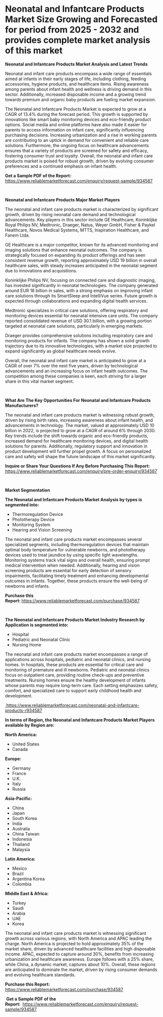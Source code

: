 <p><h1>Neonatal and Infantcare Products Market Size Growing and Forecasted for period from 2025 - 2032 and provides complete market analysis of this market</h1></p><p><strong>Neonatal and Infantcare Products Market Analysis and Latest Trends</strong></p>
<p><p>Neonatal and infant care products encompass a wide range of essentials aimed at infants in their early stages of life, including clothing, feeding accessories, hygiene products, and healthcare items. Rising awareness among parents about infant health and wellness is driving demand in this sector. Additionally, increased disposable income and a growing trend towards premium and organic baby products are fueling market expansion.</p><p>The Neonatal and Infantcare Products Market is expected to grow at a CAGR of 13.4% during the forecast period. This growth is supported by innovations like smart baby monitoring devices and eco-friendly product options. Social media and online platforms have also made it easier for parents to access information on infant care, significantly influencing purchasing decisions. Increasing urbanization and a rise in working parents are contributing to an uptick in demand for convenient and reliable care solutions. Furthermore, the ongoing focus on healthcare advancements ensures that a variety of products are screened for safety and efficacy, fostering consumer trust and loyalty. Overall, the neonatal and infant care products market is poised for robust growth, driven by evolving consumer preferences and a continued emphasis on infant health.</p></p>
<p><strong>Get a Sample PDF of the Report:&nbsp;</strong> <a href="https://www.reliablemarketforecast.com/enquiry/request-sample/934587?utm_campaign=2452&utm_medium=2&utm_source=Github&utm_content=ia&utm_term=18042025&utm_id=neonatal-and-infantcare-products">https://www.reliablemarketforecast.com/enquiry/request-sample/934587</a></p>
<p>&nbsp;</p>
<p><strong>Neonatal and Infantcare Products Major Market Players</strong></p>
<p><p>The neonatal and infant care products market is characterized by significant growth, driven by rising neonatal care demand and technological advancements. Key players in this sector include GE Healthcare, Koninklijke Royal Philips NV, Medtronic, Draeger, Natus, Weyer GmbH, Fisher & Paykel Healthcare, Novos Medical Systems, MTTS, Inspiration Healthcare, and Fanem Ltda.</p><p>GE Healthcare is a major competitor, known for its advanced monitoring and imaging solutions that enhance neonatal outcomes. The company is strategically focused on expanding its product offerings and has seen consistent revenue growth, reporting approximately USD 19 billion in overall healthcare sales, with steady increases anticipated in the neonatal segment due to innovations and acquisitions.</p><p>Koninklijke Philips NV, focusing on connected care and diagnostic imaging, has invested significantly in neonatal technologies. The company generated around EUR 18 billion in sales, with a strong emphasis on improving infant care solutions through its SmartSleep and IntelliVue series. Future growth is expected through collaborations and expanding digital health services.</p><p>Medtronic specializes in critical care solutions, offering respiratory and monitoring devices essential for neonatal intensive care units. The company reported consolidated revenue of USD 30.1 billion, with a growing portion targeted at neonatal care solutions, particularly in emerging markets.</p><p>Draeger provides comprehensive solutions including respiratory care and monitoring products for infants. The company has shown a solid growth trajectory due to its innovative technologies, with a market size projected to expand significantly as global healthcare needs evolve.</p><p>Overall, the neonatal and infant care market is anticipated to grow at a CAGR of over 7% over the next five years, driven by technological advancements and an increasing focus on infant health outcomes. The competition among these companies is keen, each striving for a larger share in this vital market segment.</p></p>
<p>&nbsp;</p>
<p><strong>What Are The Key Opportunities For Neonatal and Infantcare Products Manufacturers?</strong></p>
<p><p>The neonatal and infant care products market is witnessing robust growth, driven by rising birth rates, increasing awareness about infant health, and advancements in technology. The market, valued at approximately USD 10 billion in 2022, is projected to grow at a CAGR of around 6% through 2030. Key trends include the shift towards organic and eco-friendly products, increased demand for healthcare monitoring devices, and digital health solutions for parents. Additionally, regulatory support and innovation in product development will further propel growth. A focus on personalized care and safety will shape the future landscape of this market significantly.</p></p>
<p><strong>Inquire or Share Your Questions If Any Before Purchasing This Report:</strong> <a href="https://www.reliablemarketforecast.com/enquiry/pre-order-enquiry/934587?utm_campaign=2452&utm_medium=2&utm_source=Github&utm_content=ia&utm_term=18042025&utm_id=neonatal-and-infantcare-products">https://www.reliablemarketforecast.com/enquiry/pre-order-enquiry/934587</a></p>
<p>&nbsp;</p>
<p><strong>Market Segmentation</strong></p>
<p><strong>The Neonatal and Infantcare Products Market Analysis by types is segmented into:</strong></p>
<p><ul><li>Thermoregulation Device</li><li>Phototherapy Device</li><li>Monitoring System</li><li>Hearing and Vision Screening</li></ul></p>
<p><p>The neonatal and infant care products market encompasses several specialized segments, including thermoregulation devices that maintain optimal body temperature for vulnerable newborns, and phototherapy devices used to treat jaundice by using specific light wavelengths. Monitoring systems track vital signs and overall health, ensuring prompt medical intervention when needed. Additionally, hearing and vision screening products are essential for early detection of sensory impairments, facilitating timely treatment and enhancing developmental outcomes in infants. Together, these products ensure the well-being of newborns and infants.</p></p>
<p><strong>Purchase this Report:&nbsp;</strong><a href="https://www.reliablemarketforecast.com/purchase/934587?utm_campaign=2452&utm_medium=2&utm_source=Github&utm_content=ia&utm_term=18042025&utm_id=neonatal-and-infantcare-products">https://www.reliablemarketforecast.com/purchase/934587</a></p>
<p>&nbsp;</p>
<p><strong>The Neonatal and Infantcare Products Market Industry Research by Application is segmented into:</strong></p>
<p><ul><li>Hospital</li><li>Pediatric and Neonatal Clinic</li><li>Nursing Home</li></ul></p>
<p><p>The neonatal and infant care products market encompasses a range of applications across hospitals, pediatric and neonatal clinics, and nursing homes. In hospitals, these products are essential for critical care and monitoring of premature and ill newborns. Pediatric and neonatal clinics focus on outpatient care, providing routine check-ups and preventive treatments. Nursing homes ensure the healthy development of infants whose parents may require long-term care. Each setting emphasizes safety, comfort, and specialized care to support early childhood health and development.</p></p>
<p><a href="https://www.reliablemarketforecast.com/neonatal-and-infantcare-products-r934587?utm_campaign=2452&utm_medium=2&utm_source=Github&utm_content=ia&utm_term=18042025&utm_id=neonatal-and-infantcare-products">&nbsp;https://www.reliablemarketforecast.com/neonatal-and-infantcare-products-r934587</a></p>
<p><strong>In terms of Region, the Neonatal and Infantcare Products Market Players available by Region are:</strong></p>
<p>
    <p> <strong> North America: </strong>
        <ul>
            <li>United States</li>
            <li>Canada</li>
        </ul>
        </p> 
    <p> <strong> Europe: </strong>
        <ul>
            <li>Germany</li>
            <li>France</li>
            <li>U.K.</li>
            <li>Italy</li>
            <li>Russia</li>
        </ul>
        </p> 
    <p> <strong> Asia-Pacific: </strong>
        <ul>
            <li>China</li>
            <li>Japan</li>
            <li>South Korea</li>
            <li>India</li>
            <li>Australia</li>
            <li>China Taiwan</li>
            <li>Indonesia</li>
            <li>Thailand</li>
            <li>Malaysia</li>
        </ul>
        </p> 
    <p> <strong> Latin America: </strong>
        <ul>
            <li>Mexico</li>
            <li>Brazil</li>
            <li>Argentina Korea</li>
            <li>Colombia</li>
        </ul>
        </p> 
    <p> <strong> Middle East & Africa: </strong>
        <ul>
            <li>Turkey</li>
            <li>Saudi</li>
            <li>Arabia</li>
            <li>UAE</li>
            <li>Korea</li>
        </ul>
    </p>
    </p>
<p><p>The neonatal and infant care products market is witnessing significant growth across various regions, with North America and APAC leading the charge. North America is projected to hold approximately 35% of the market share, driven by advanced healthcare facilities and high disposable income. APAC, expected to capture around 30%, benefits from increasing urbanization and healthcare awareness. Europe follows with a 25% share, while China, a dynamic market, captures about 10%. Overall, these regions are anticipated to dominate the market, driven by rising consumer demands and evolving healthcare standards.</p></p>
<p><strong>Purchase this Report: </strong><a href="https://www.reliablemarketforecast.com/purchase/934587?utm_campaign=2452&utm_medium=2&utm_source=Github&utm_content=ia&utm_term=18042025&utm_id=neonatal-and-infantcare-products">https://www.reliablemarketforecast.com/purchase/934587</a></p>
<p>&nbsp;<strong>Get a Sample PDF of the Report:&nbsp;&nbsp;</strong><a href="https://www.reliablemarketforecast.com/enquiry/request-sample/934587?utm_campaign=2452&utm_medium=2&utm_source=Github&utm_content=ia&utm_term=18042025&utm_id=neonatal-and-infantcare-products">https://www.reliablemarketforecast.com/enquiry/request-sample/934587</a></p>
<p><strong></strong></p>
<p><p></p><p></p><p></p></p>